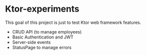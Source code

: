 # Ktor-experiments 

This goal of this project is just to test Ktor web framework features. 
 
- CRUD API (to manage employees)
- Basic Authentication and JWT 
- Server-side events 
- StatusPage to manage errors 